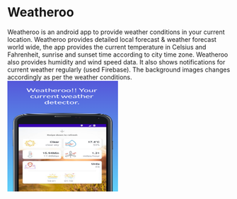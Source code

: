 # Weatheroo
Weatheroo is an android app to provide weather conditions in your current location. Weatheroo provides detailed local forecast &amp; weather forecast world wide, the app provides the current temperature in Celsius and Fahrenheit, sunrise and sunset time according to city time zone. Weatheroo also provides humidity and wind speed data. It also shows notifications for current weather regularly (used Firebase). The background images changes accordingly as per the weather conditions.
<img src="https://github.com/Dhananjai543/Weatheroo/blob/master/screen_1.png" align="left" height="250" width="250" />
